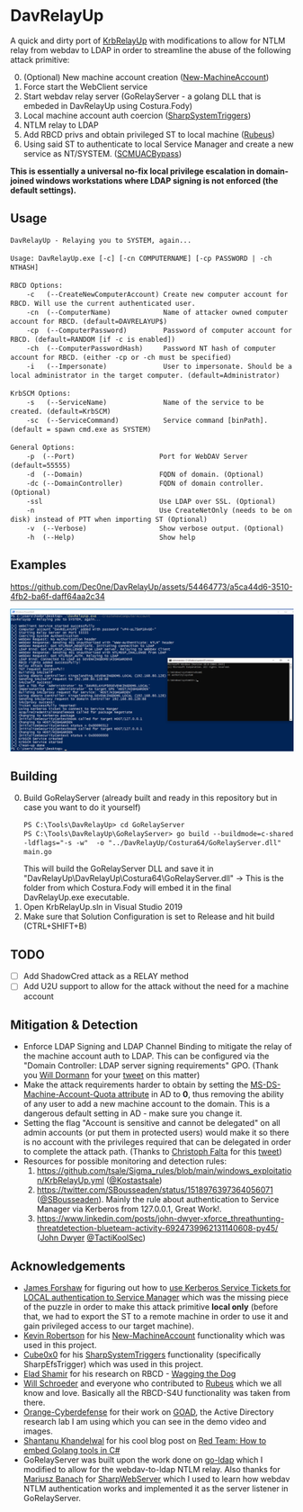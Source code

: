 
# DavRelayUp
A quick and dirty port of [KrbRelayUp](https://github.com/Dec0ne/KrbRelayUp) with modifications to allow for NTLM relay from webdav to LDAP in order to streamline the abuse of the following attack primitive:

0. (Optional) New machine account creation ([New-MachineAccount](https://github.com/Kevin-Robertson/Powermad/blob/master/Powermad.ps1)) 
1. Force start the WebClient service
2. Start webdav relay server (GoRelayServer - a golang DLL that is embeded in DavRelayUp using Costura.Fody)
3. Local machine account auth coercion ([SharpSystemTriggers](https://github.com/cube0x0/SharpSystemTriggers/tree/main/SharpEfsTrigger))
4. NTLM relay to LDAP
4. Add RBCD privs and obtain privileged ST to local machine ([Rubeus](https://github.com/GhostPack/Rubeus/))
5. Using said ST to authenticate to local Service Manager and create a new service as NT/SYSTEM. ([SCMUACBypass](https://gist.github.com/tyranid/c24cfd1bd141d14d4925043ee7e03c82))

**This is essentially a universal no-fix local privilege escalation in domain-joined windows workstations where LDAP signing is not enforced (the default settings).**


## Usage
```
DavRelayUp - Relaying you to SYSTEM, again...

Usage: DavRelayUp.exe [-c] [-cn COMPUTERNAME] [-cp PASSWORD | -ch NTHASH]

RBCD Options:
    -c   (--CreateNewComputerAccount) Create new computer account for RBCD. Will use the current authenticated user.
    -cn  (--ComputerName)             Name of attacker owned computer account for RBCD. (default=DAVRELAYUP$)
    -cp  (--ComputerPassword)         Password of computer account for RBCD. (default=RANDOM [if -c is enabled])
    -ch  (--ComputerPasswordHash)     Password NT hash of computer account for RBCD. (either -cp or -ch must be specified)
    -i   (--Impersonate)              User to impersonate. Should be a local administrator in the target computer. (default=Administrator)

KrbSCM Options:
    -s   (--ServiceName)              Name of the service to be created. (default=KrbSCM)
    -sc  (--ServiceCommand)           Service command [binPath]. (default = spawn cmd.exe as SYSTEM)

General Options:
    -p  (--Port)                     Port for WebDAV Server (default=55555)
    -d  (--Domain)                   FQDN of domain. (Optional)
    -dc (--DomainController)         FQDN of domain controller. (Optional)
    -ssl                             Use LDAP over SSL. (Optional)
    -n                               Use CreateNetOnly (needs to be on disk) instead of PTT when importing ST (Optional)
    -v  (--Verbose)                  Show verbose output. (Optional)
    -h  (--Help)                     Show help
```

## Examples

https://github.com/Dec0ne/DavRelayUp/assets/54464773/a5ca44d6-3510-4fb2-ba6f-daff64aa2c34

![example](Images/example_rbcd.png)


## Building

0. Build GoRelayServer (already built and ready in this repository but in case you want to do it yourself)
   ```
   PS C:\Tools\DavRelayUp> cd GoRelayServer
   PS C:\Tools\DavRelayUp\GoRelayServer> go build --buildmode=c-shared -ldflags="-s -w"  -o "../DavRelayUp/Costura64/GoRelayServer.dll" main.go
   ```
   This will build the GoRelayServer DLL and save it in "DavRelayUp\DavRelayUp\Costura64\GoRelayServer.dll" -> This is the folder from which Costura.Fody will embed it in the final DavRelayUp.exe executable.
1. Open KrbRelayUp.sln in Visual Studio 2019
2. Make sure that Solution Configuration is set to Release and hit build (CTRL+SHIFT+B)

## TODO
- [ ] Add ShadowCred attack as a RELAY method
- [ ] Add U2U support to allow for the attack without the need for a machine account

## Mitigation & Detection
* Enforce LDAP Signing and LDAP Channel Binding to mitigate the relay of the machine account auth to LDAP. This can be configured via the "Domain Controller: LDAP server signing requirements" GPO. (Thank you [Will Dormann](https://twitter.com/wdormann) for your [tweet](https://twitter.com/wdormann/status/1518999885550440451) on this matter)
* Make the attack requirements harder to obtain by setting the [MS-DS-Machine-Account-Quota attribute](https://docs.microsoft.com/en-us/windows/win32/adschema/a-ms-ds-machineaccountquota) in AD to **0**, thus removing the ability of any user to add a new machine account to the domain. This is a dangerous default setting in AD - make sure you change it.
* Setting the flag "Account is sensitive and cannot be delegated" on all admin accounts (or put them in protected users) would make it so there is no account with the privileges required that can be delegated in order to complete the attack path. (Thanks to [Christoph Falta](https://twitter.com/cfalta) for this [tweet](https://twitter.com/cfalta/status/1519309206230339585))
* Resources for possible monitoring and detection rules:
    1. https://github.com/tsale/Sigma_rules/blob/main/windows_exploitation/KrbRelayUp.yml ([@Kostastsale](https://twitter.com/Kostastsale))
    2. https://twitter.com/SBousseaden/status/1518976397364056071 ([@SBousseaden](https://twitter.com/SBousseaden)). Mainly the rule about authentication to Service Manager via Kerberos from 127.0.0.1, Great Work!.
    3. https://www.linkedin.com/posts/john-dwyer-xforce_threathunting-threatdetection-blueteam-activity-6924739962131140608-py45/ ([John Dwyer](https://www.linkedin.com/in/john-dwyer-xforce/) [@TactiKoolSec](https://twitter.com/TactiKoolSec))


## Acknowledgements
* [James Forshaw](https://twitter.com/tiraniddo) for figuring out how to [use Kerberos Service Tickets for LOCAL authentication to Service Manager](https://gist.github.com/tyranid/c24cfd1bd141d14d4925043ee7e03c82) which was the missing piece of the puzzle in order to make this attack primitive **local only** (before that, we had to export the ST to a remote machine in order to use it and gain privileged access to our target machine). 
* [Kevin Robertson](https://twitter.com/kevin_robertson) for his [New-MachineAccount](https://github.com/Kevin-Robertson/Powermad/blob/master/Powermad.ps1) functionality which was used in this project.
* [Cube0x0](https://twitter.com/cube0x0) for his [SharpSystemTriggers](https://github.com/cube0x0/SharpSystemTriggers/tree/main/SharpEfsTrigger) functionality (specifically SharpEfsTrigger) which was used in this project.
* [Elad Shamir](https://twitter.com/elad_shamir) for his research on RBCD - [Wagging the Dog](https://shenaniganslabs.io/2019/01/28/Wagging-the-Dog.html)
* [Will Schroeder](https://twitter.com/harmj0y) and everyone who contributed to [Rubeus](https://github.com/GhostPack/Rubeus/) which we all know and love. Basically all the RBCD-S4U functionality was taken from there.
* [Orange-Cyberdefense](https://github.com/Orange-Cyberdefense) for their work on [GOAD](https://github.com/Orange-Cyberdefense/GOAD), the Active Directory research lab I am using which you can see in the demo video and images.
* [Shantanu Khandelwal](https://twitter.com/shantanukhande) for his cool blog post on [Red Team: How to embed Golang tools in C#](https://medium.com/@shantanukhande/red-team-how-to-embed-golang-tools-in-c-e269bf33876a)
* GoRelayServer was built upon the work done on [go-ldap](https://github.com/go-ldap/ldap) which I modified to allow for the webdav-to-ldap NTLM relay. Also thanks for [Mariusz Banach](https://twitter.com/mariuszbit) for [SharpWebServer](https://github.com/mgeeky/SharpWebServer) which I used to learn how webdav NTLM authentication works and implemented it as the server listener in GoRelayServer.
